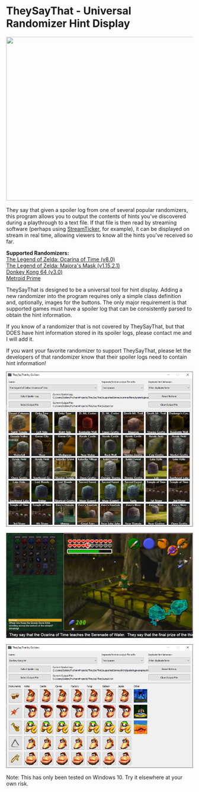 # TheySayThat - Universal Randomizer Hint Display

<img src="https://repository-images.githubusercontent.com/604310317/cf022e6e-d2d5-4318-8011-b4c5d541fb4c"  width="882" height="441">

They say that given a spoiler log from one of several popular randomizers, this program allows you to output the contents of hints you've discovered during a playthrough to a text file. If that file is then read by streaming software (perhaps using [StreamTicker](https://github.com/go1den/streamticker), for example), it can be displayed on stream in real time, allowing viewers to know all the hints you've received so far.

**Supported Randomizers:**  
[The Legend of Zelda: Ocarina of Time (v8.0)](https://ootrandomizer.com/)  
[The Legend of Zelda: Majora's Mask  (v1.15.2.1)](https://github.com/ZoeyZolotova/mm-rando/releases/tag/v1.15.2.1)  
[Donkey Kong 64 (v3.0)](https://dk64randomizer.com/)    
[Metroid Prime](https://randovania.github.io/)  

TheySayThat is designed to be a universal tool for hint display. Adding a new randomizer into the program requires only a simple class definition and, optionally, images for the buttons.
The only major requirement is that supported games must have a spoiler log that can be consistently parsed to obtain the hint information.

If you know of a randomizer that is not covered by TheySayThat, but that DOES have hint information stored in its spoiler logs, please contact me and I will add it.

If you want your favorite randomizer to support TheySayThat, please let the developers of that randomizer know that their spoiler logs need to contain hint information!

![TheySayThat](https://github.com/Go1den/TheySayThat/blob/main/example3.png?raw=true)

![TheySayThat2](https://github.com/Go1den/TheySayThat/blob/main/example2.png?raw=true)

![TheySayThat3](https://github.com/Go1den/TheySayThat/blob/main/example4.png?raw=true)

Note: This has only been tested on Windows 10. Try it elsewhere at your own risk.
